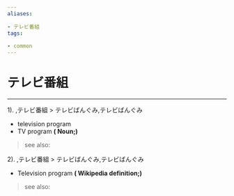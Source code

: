```yaml
---
aliases:
    
- テレビ番組
tags:
    
- common
---
```


# テレビ番組
---
1).
,テレビ番組 > テレビばんぐみ,テレビばんぐみ

- television program
- TV program
**( Noun;)**
> see also: 
            
2).
,テレビ番組 > テレビばんぐみ,テレビばんぐみ

- Television program
**( Wikipedia definition;)**
> see also: 
            